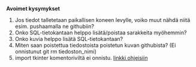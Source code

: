 **Avoimet kysymykset**
1. Jos tiedot talletetaan paikallisen koneen levylle, voiko muut nähdä niitä esim. pushaamalla ne githubiin?
2. Onko SQL-tietokantaan helppo lisätä/poistaa sarakkeita myöhemmin?
3. Onko kuvia helppo lisätä SQL-tietokantaan?
4. Miten saan poistettua tiedostoista poistetun kuvan githubista? (Ei onnistunut git rm tiedoston_nimi)
5. import tkinter komentoriviltä ei onnistu. [linkki ohjeisiin](https://ohjelmistotekniikka-hy.github.io/python/tkinter)
